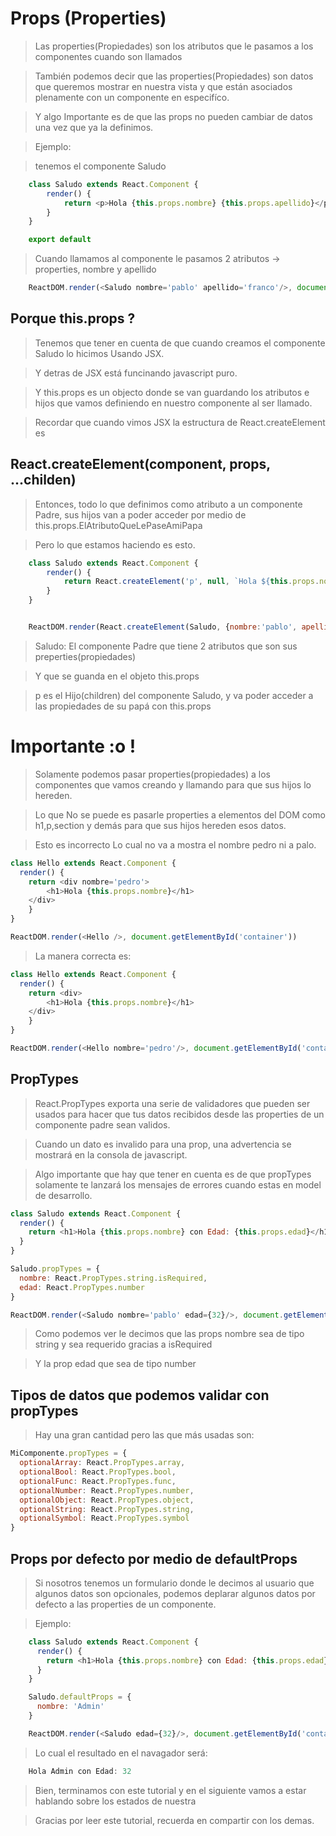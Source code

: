 # Props (Properties)

> Las properties(Propiedades) son los atributos que le pasamos a los componentes cuando son llamados

> También podemos decir que las properties(Propiedades) son datos que queremos mostrar en nuestra vista y que están asociados plenamente con un componente en especifíco.

> Y algo Importante es de que las props no pueden cambiar de datos una vez que ya la definimos.

> Ejemplo:

> tenemos el componente Saludo

```javascript
	class Saludo extends React.Component {
		render() {
			return <p>Hola {this.props.nombre} {this.props.apellido}</p>
		}
	}

	export default
```

> Cuando llamamos al componente le pasamos 2 atributos -> properties, nombre y apellido 

```javascript
	ReactDOM.render(<Saludo nombre='pablo' apellido='franco'/>, document.getElementById('container'))
```

## Porque this.props ?

> Tenemos que tener en cuenta de que cuando creamos el componente Saludo lo hicimos Usando JSX.

> Y detras de JSX está funcinando javascript puro.

> Y this.props es un objecto donde se van guardando los atributos e hijos que vamos definiendo en nuestro componente al ser llamado.

> Recordar que cuando vimos JSX la estructura de React.createElement es

## React.createElement(component, props, ...childen)

> Entonces, todo lo que definimos como atributo a un componente Padre, sus hijos van a poder acceder por medio de this.props.ElAtributoQueLePaseAmiPapa

> Pero lo que estamos haciendo es esto.

```javascript
	class Saludo extends React.Component {
		render() {
			return React.createElement('p', null, `Hola ${this.props.nombre} ${this.props.apellido}`)
		}
	}


	ReactDOM.render(React.createElement(Saludo, {nombre:'pablo', apellido:'franco'}, null), document.getElementById('container'))
```

> Saludo: El componente Padre que tiene 2 atributos que son sus preperties(propiedades) 

> Y que se guanda en el objeto this.props

> p es el Hijo(children) del componente Saludo, y va poder acceder a las propiedades de su papá con this.props

# Importante :o !

> Solamente podemos pasar properties(propiedades) a los componentes que vamos creando y llamando para que sus hijos lo hereden.

> Lo que No se puede es pasarle properties a elementos del DOM como h1,p,section y demás para que sus hijos hereden esos datos.

> Esto es incorrecto
> Lo cual no va a mostra el nombre pedro ni a palo.

```javascript
class Hello extends React.Component {
  render() {
    return <div nombre='pedro'>
		<h1>Hola {this.props.nombre}</h1>
	</div>
	}
}

ReactDOM.render(<Hello />, document.getElementById('container'))
```


> La manera correcta es:

```javascript
class Hello extends React.Component {
  render() {
    return <div>
		<h1>Hola {this.props.nombre}</h1>
	</div>
	}
}

ReactDOM.render(<Hello nombre='pedro'/>, document.getElementById('container'))
```

## PropTypes

> React.PropTypes exporta una serie de validadores que pueden ser usados para hacer que tus datos recibidos desde las properties de un componente padre sean validos.

> Cuando un dato es invalido para una prop, una advertencia se mostrará en la consola de javascript.

> Algo importante que hay que tener en cuenta es de que propTypes solamente te lanzará los mensajes de errores cuando estas en model de desarrollo. 

```javascript
class Saludo extends React.Component {
  render() {
    return <h1>Hola {this.props.nombre} con Edad: {this.props.edad}</h1>
  }
}

Saludo.propTypes = {
  nombre: React.PropTypes.string.isRequired,
  edad: React.PropTypes.number
}

ReactDOM.render(<Saludo nombre='pablo' edad={32}/>, document.getElementById('container'))
```
> Como podemos ver le decimos que las props nombre sea de tipo string y sea requerido gracias a isRequired

> Y la prop edad que sea de tipo number

## Tipos de datos que podemos validar con propTypes

> Hay una gran cantidad pero las que más usadas son:

```javascript
MiComponente.propTypes = {
  optionalArray: React.PropTypes.array,
  optionalBool: React.PropTypes.bool,
  optionalFunc: React.PropTypes.func,
  optionalNumber: React.PropTypes.number,
  optionalObject: React.PropTypes.object,
  optionalString: React.PropTypes.string,
  optionalSymbol: React.PropTypes.symbol
}

```

## Props por defecto por medio de defaultProps

> Si nosotros tenemos un formulario donde le decimos al usuario que algunos datos son opcionales, podemos deplarar algunos datos por defecto a las properties de un componente.

> Ejemplo:

```javascript
	class Saludo extends React.Component {
	  render() {
	    return <h1>Hola {this.props.nombre} con Edad: {this.props.edad}</h1>
	  }
	}

	Saludo.defaultProps = {
	  nombre: 'Admin'
	}

	ReactDOM.render(<Saludo edad={32}/>, document.getElementById('container'))
```

> Lo cual el resultado en el navagador será:

```javascript
	Hola Admin con Edad: 32
```

> Bien, terminamos con este tutorial y en el siguiente vamos a estar hablando sobre los estados de nuestra 

> Gracias por leer este tutorial, recuerda en compartir con los demas. 